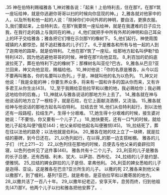 .35 
神在伯特利赐福雅各 
1_神对雅各说：「起来！上伯特利去，住在那Y。在那Y筑一座坛给神，就是你逃避你哥哥以扫的时候向你显现的神。」 2_雅各就对他家中的人，以及所有和他一起的人说：「除掉你们中间外邦的神明，要自洁，更换衣服。 3_我们要起来，上伯特利去，在那Y我要筑一座坛给神，就是在我遭难的日子应允我，在我行走的路上与我同在的神。」 4_他们就把手中所有外邦的神明和自己耳朵上的环子交给雅各；雅各把它们埋在示剑那Y的橡树下。 
5_他们起行。神使周围城镇的人都惊恐，就不追赶雅各的儿子们了。 6_于是雅各和所有与他一起的人到了迦南地的路斯，就是伯特利。 7_他在那Y筑了一座坛，给那地方起名叫伊勒?伯特利(42)，因为他逃避他哥哥的时候，神曾在那Y向他显现。 8_利百加的奶妈底波拉死了，葬在伯特利下边的橡树下；那棵树名叫亚伦?巴古。 
9_雅各从巴旦?亚兰回来，神又向他显现，赐福给他。 10_神对他说：「你的名原是雅各，从今以后不要再叫雅各，你的名要叫以色列。」于是，神就叫他的名为以色列。 11_神又对他说：「我是全能的神；你要生养众多，将来有一国和许多的国从你而来，又有许多君王从你生出(43)。 12_至于我赐给亚伯拉罕和以撒的地，我必赐给你；我必赐这地给你的后裔。」 13_神就从与雅各说话的那地方升上去了。 14_雅各就在神与他说话的地方立了一根柱子，就是石柱，在它上面献浇酒祭，又浇油。 15_雅各就给神与他说话的那地方起名叫伯特利。 
拉结去世 
16_他们从伯特利起行，到以法他还有一段路程，拉结生产，生得十分艰难。 17_她生得十分艰难的时候，接生婆对她说：「不要怕，你又要有一个儿子了。」 18_她快要死，还有一口气的时候，就给她儿子起名叫便?俄尼(44)；他父亲却给他起名叫便雅悯(45)。 19_拉结死了，葬在往以法他的路旁；以法他就是伯利a。 20_雅各在她的坟上立了一块碑，就是拉结的墓碑，到今日还在。 21_以色列起行，在以得_的那一边支搭帐棚。 
雅各的儿子们 
（代上2?1－2） 
22_以色列住在那地的时候，吕便去与他父亲的妾辟拉同寝，以色列也听见了这件事(46)。 
雅各共有十二个儿子。 23_利亚的儿子是雅各的长子吕便，还有西缅、利未、犹大、以萨迦、西布伦。 24_拉结的儿子是约瑟、便雅悯。 25_拉结的婢女辟拉的儿子是但、拿弗他利。 26_利亚的婢女悉帕的儿子是迦得、亚设。这是雅各在巴旦?亚兰所生的儿子。 
以撒的死 
27_雅各来到他父亲以撒那Y，到了幔利，基列?亚巴，就是希伯，是亚伯拉罕和以撒寄居的地方。 28_以撒共活了一百八十年。 29_以撒年纪老迈，安享天年，息劳而终，归到他祖先(47)那Y。他两个儿子以扫和雅各把他安葬了。 
.